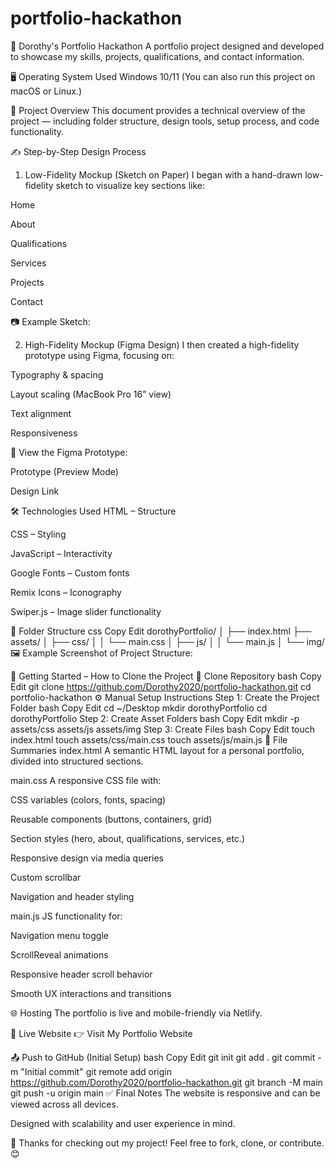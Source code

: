 # portfolio-hackathon

🎨 Dorothy's Portfolio Hackathon
A portfolio project designed and developed to showcase my skills, projects, qualifications, and contact information.

🖥 Operating System Used
Windows 10/11 (You can also run this project on macOS or Linux.)

📁 Project Overview
This document provides a technical overview of the project — including folder structure, design tools, setup process, and code functionality.

✍️ Step-by-Step Design Process
1. Low-Fidelity Mockup (Sketch on Paper)
I began with a hand-drawn low-fidelity sketch to visualize key sections like:

Home

About

Qualifications

Services

Projects

Contact

📷 Example Sketch:

2. High-Fidelity Mockup (Figma Design)
I then created a high-fidelity prototype using Figma, focusing on:

Typography & spacing

Layout scaling (MacBook Pro 16” view)

Text alignment

Responsiveness

🔗 View the Figma Prototype:

Prototype (Preview Mode)

Design Link

🛠 Technologies Used
HTML – Structure

CSS – Styling

JavaScript – Interactivity

Google Fonts – Custom fonts

Remix Icons – Iconography

Swiper.js – Image slider functionality

📁 Folder Structure
css
Copy
Edit
dorothyPortfolio/
│
├── index.html
├── assets/
│   ├── css/
│   │   └── main.css
│   ├── js/
│   │   └── main.js
│   └── img/
🖼 Example Screenshot of Project Structure:

🚀 Getting Started – How to Clone the Project
🔁 Clone Repository
bash
Copy
Edit
git clone https://github.com/Dorothy2020/portfolio-hackathon.git
cd portfolio-hackathon
⚙️ Manual Setup Instructions
Step 1: Create the Project Folder
bash
Copy
Edit
cd ~/Desktop
mkdir dorothyPortfolio
cd dorothyPortfolio
Step 2: Create Asset Folders
bash
Copy
Edit
mkdir -p assets/css assets/js assets/img
Step 3: Create Files
bash
Copy
Edit
touch index.html
touch assets/css/main.css
touch assets/js/main.js
📑 File Summaries
index.html
A semantic HTML layout for a personal portfolio, divided into structured sections.

main.css
A responsive CSS file with:

CSS variables (colors, fonts, spacing)

Reusable components (buttons, containers, grid)

Section styles (hero, about, qualifications, services, etc.)

Responsive design via media queries

Custom scrollbar

Navigation and header styling

main.js
JS functionality for:

Navigation menu toggle

ScrollReveal animations

Responsive header scroll behavior

Smooth UX interactions and transitions

🌐 Hosting
The portfolio is live and mobile-friendly via Netlify.

🔗 Live Website
👉 Visit My Portfolio Website

📤 Push to GitHub (Initial Setup)
bash
Copy
Edit
git init
git add .
git commit -m "Initial commit"
git remote add origin https://github.com/Dorothy2020/portfolio-hackathon.git
git branch -M main
git push -u origin main
✅ Final Notes
The website is responsive and can be viewed across all devices.

Designed with scalability and user experience in mind.

📌 Thanks for checking out my project! Feel free to fork, clone, or contribute. 😊
